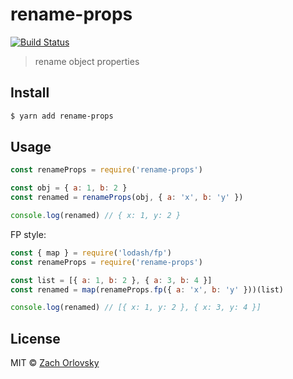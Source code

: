 # rename-props

[![Build Status](https://travis-ci.org/sadorlovsky/rename-props.svg?branch=master)](https://travis-ci.org/sadorlovsky/rename-props)

> rename object properties

## Install

```bash
$ yarn add rename-props
```

## Usage

```js
const renameProps = require('rename-props')

const obj = { a: 1, b: 2 }
const renamed = renameProps(obj, { a: 'x', b: 'y' })

console.log(renamed) // { x: 1, y: 2 }
```
FP style:

```js
const { map } = require('lodash/fp')
const renameProps = require('rename-props')

const list = [{ a: 1, b: 2 }, { a: 3, b: 4 }]
const renamed = map(renameProps.fp({ a: 'x', b: 'y' }))(list)

console.log(renamed) // [{ x: 1, y: 2 }, { x: 3, y: 4 }]
```

## License

MIT © [Zach Orlovsky](https://orlovsky.rocks)
